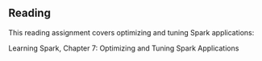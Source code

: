## Reading

This reading assignment covers optimizing and tuning Spark applications: 

Learning Spark, Chapter 7: Optimizing and Tuning Spark Applications